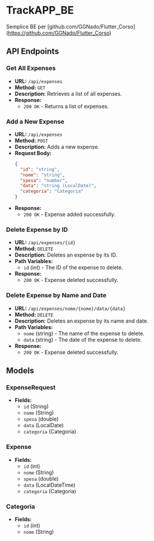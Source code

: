 # TrackAPP_BE
Semplice BE per \[github.com/GGNado/Flutter_Corso\](https://github.com/GGNado/Flutter_Corso)


## API Endpoints

### Get All Expenses
- **URL:** `/api/expenses`
- **Method:** `GET`
- **Description:** Retrieves a list of all expenses.
- **Response:**
  - `200 OK` - Returns a list of expenses.

### Add a New Expense
- **URL:** `/api/expenses`
- **Method:** `POST`
- **Description:** Adds a new expense.
- **Request Body:**
  ```json
  {
    "id": "string",
    "nome": "string",
    "spesa": "number",
    "data": "string (LocalDate)",
    "categoria": "Categoria"
  }
  ```
- **Response:**
    - `200 OK` - Expense added successfully.

### Delete Expense by ID
- **URL:** `/api/expenses/{id}`
- **Method:** `DELETE`
- **Description:** Deletes an expense by its ID.
- **Path Variables:**
    - `id` (int) - The ID of the expense to delete.
- **Response:**
    - `200 OK` - Expense deleted successfully.

### Delete Expense by Name and Date
- **URL:** `/api/expenses/nome/{nome}/data/{data}`
- **Method:** `DELETE`
- **Description:** Deletes an expense by its name and date.
- **Path Variables:**
    - `nome` (string) - The name of the expense to delete.
    - `data` (string) - The date of the expense to delete.
- **Response:**
    - `200 OK` - Expense deleted successfully.

## Models

### ExpenseRequest
- **Fields:**
    - `id` (String)
    - `nome` (String)
    - `spesa` (double)
    - `data` (LocalDate)
    - `categoria` (Categoria)

### Expense
- **Fields:**
    - `id` (int)
    - `nome` (String)
    - `spesa` (double)
    - `data` (LocalDateTime)
    - `categoria` (Categoria)

### Categoria
- **Fields:**
    - `id` (int)
    - `nome` (String)
